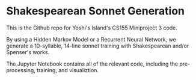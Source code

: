 # Shakespearean Sonnet Generation

This is the Github repo for Yoshi's Island's CS155 Miniproject 3 code.

By using a Hidden Markov Model or a Recurrent Neural Network, we generate a 10-syllable, 14-line sonnet training with Shakespearean and/or Spenser's works.

The Jupyter Notebook contains all of the relevant code, including the pre-processing, training, and visualiztion.
